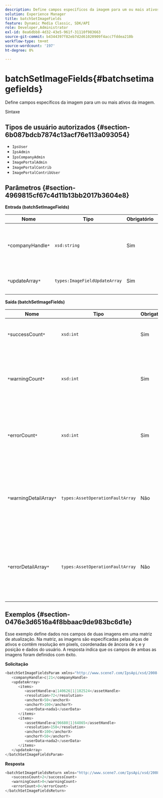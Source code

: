 ```yaml
---
description: Define campos específicos da imagem para um ou mais ativos da imagem.
solution: Experience Manager
title: batchSetImageFields
feature: Dynamic Media Classic, SDK/API
role: Developer,Administrator
exl-id: 8ea6dbb8-4d32-43e5-961f-31110f983663
source-git-commit: b4344397f82eb7d2d61020909f4acc7fddea210b
workflow-type: tm+mt
source-wordcount: '197'
ht-degree: 0%

---
```


# batchSetImageFields{#batchsetimagefields}

Define campos específicos da imagem para um ou mais ativos da imagem.

Sintaxe

## Tipos de usuário autorizados {#section-6b087bdcb7874c13acf76e113a093054}

* `IpsUser`
* `IpsAdmin`
* `IpsCompanyAdmin`
* `ImagePortalAdmin`
* `ImagePortalContrib`
* `ImagePortalContribUser`

## Parâmetros {#section-4969815cf67c4d11b13bb2017b3604e8}

**Entrada (batchSetImageFields)**

| Nome | Tipo | Obrigatório | Descrição |
|---|---|---|---|
| `*`companyHandle`*` | `xsd:string` | Sim | O identificador para a empresa que contém os ativos de imagem. |
| `*`updateArray`*` | `types:ImageFieldUpdateArray` | Sim | A matriz de atualizações de campo de imagem. |

**Saída (batchSetImageFields)**

| Nome | Tipo | Obrigatório | Descrição |
|---|---|---|---|
| `*`successCount`*` | `xsd:int` | Sim | O número de campos de imagem definidos com êxito. |
| `*`warningCount`*` | `xsd:int` | Sim | O número de avisos gerados quando a operação tentou definir os campos de imagem. |
| `*`errorCount`*` | `xsd:int` | Sim | O número de erros gerados quando a operação tentou definir os campos de imagem. |
| `*`warningDetailArray`*` | `types:AssetOperationFaultArray` | Não | A matriz de detalhes associados aos ativos que geraram avisos quando a operação tentou aplicar as atualizações. |
| `*`errorDetailArray`*` | `types:AssetOperationFaultArray` | Não | A matriz de detalhes associados aos ativos que geraram erros quando a operação tentou aplicar as atualizações. |

## Exemplos {#section-0476e3d6516a4f8bbaac9de983bc6d1e}

Esse exemplo define dados nos campos de duas imagens em uma matriz de atualização. Na matriz, as imagens são especificadas pelas alças de ativos e contêm resolução em pixels, coordenadas de âncora de x e y posição e dados do usuário. A resposta indica que os campos de ambas as imagens foram definidos com êxito.

**Solicitação**

```java
<batchSetImageFieldsParam xmlns="http://www.scene7.com/IpsApi/xsd/2008-01-15">
   <companyHandle>c|21</companyHandle>
   <updateArray>
      <items>
         <assetHandle>a|140626|1|102524</assetHandle>
         <resolution>72</resolution>
         <anchorX>50</anchorX>
         <anchorY>100</anchorY>
         <userData>nada1</userData>
      </items>
      <items>
         <assetHandle>a|96680|1|64865</assetHandle>
         <resolution>150</resolution>
         <anchorX>100</anchorX>
         <anchorY>50</anchorY>
         <userData>nada2</userData>
      </items>
   </updateArray>
</batchSetImageFieldsParam>
```

**Resposta**

```java
<batchSetImageFieldsReturn xmlns="http://www.scene7.com/IpsApi/xsd/2008-01-15">
   <successCount>2</successCount>
   <warningCount>0</warningCount>
   <errorCount>0</errorCount>
</batchSetImageFieldsReturn>
```
